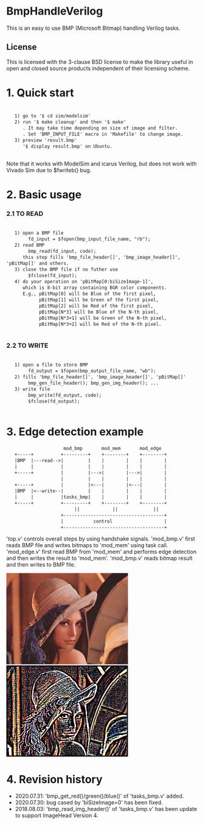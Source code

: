 # BmpHandleVerilog

This is an easy to use BMP (Microsoft Bitmap) handling Verilog tasks.

## License
This is licensed with the 3-clause BSD license to make the library useful in open and closed source products independent of their licensing scheme.

# 1. Quick start

   <pre><code>
   1) go to '$ cd sim/modelsim'
   2) run '$ make cleanup' and then '$ make'
      . It may take time depending on size of image and filter.
      . Set 'BMP_INPUT_FILE' macro in 'Makefile' to change image.
   3) preview 'result.bmp'
      '$ display result.bmp' on Ubuntu.
   </code></pre>

   Note that it works with ModelSim and icarus Verilog, but does not work with Vivado Sim due to $fwriteb() bug.

# 2. Basic usage

### 2.1 TO READ

   <pre><code>
   1) open a BMP file
        fd_input = $fopen(bmp_input_file_name, "rb");
   2) read BMP
        bmp_read(fd_input, code);
      this step fills 'bmp_file_header[]', 'bmp_image_header[]', 'pBitMap[]' and others.
   3) close the BMP file if no futher use
        $fclose(fd_input);
   4) do your operation on 'pBitMap[0:biSizeImage-1]',
      which is 8-bit array containing BGR color components.
      E.g., pBitMap[0] will be Blue of the first pixel,
            pBitMap[1] will be Green of the first pixel,
            pBitMap[2] will be Red of the first pixel,
            pBitMap[N*3] will be Blue of the N-th pixel,
            pBitMap[N*3+1] will be Green of the N-th pixel,
            pBitMap[N*3+2] will be Red of the N-th pixel.
   </code></pre>

### 2.2 TO WRITE

   <pre><code>
   1) open a file to store BMP
        fd_output = $fopen(bmp_output_file_name, "wb");
   2) fills 'bmp_file_header[]', 'bmp_image_header[]', 'pBitMap[]'
        bmp_gen_file_header(); bmp_gen_img_header(); ...
   3) write file
        bmp_write(fd_output, code);
        $fclose(fd_output);
   </code></pre>

# 3. Edge detection example

```
                     mod_bmp       mod_mem       mod_edge
   +-----+          +---------+    +--------+    +--------+
   |BMP  |---read-->|         |    |        |    |        |
   |     |          |         |    |        |    |        |
   +-----+          |         |--->|        |--->|        |
                    |         |    |        |    |        |
   +-----+          |         |<---|        |<---|        |
   |BMP  |<--write--|         |    |        |    |        |
   |     |          |tasks_bmp|    |        |    |        |
   +-----+          +---------+    +--------+    +--------+
                         ||            ||             ||
                    +-------------------------------------+
                    |           control                   |
                    +-------------------------------------+
```

   'top.v' controls overall steps by using handshake signals.
   'mod_bmp.v' first reads BMP file and writes bitmaps to 'mod_mem' using task call.
   'mod_edge.v' first read BMP from 'mod_mem' and performs edge detection and then writes the result to 'mod_mem'.
   'mod_bmp.v' reads bitmap result and then writes to BMP file.
 
   ![Lenna orginal image](sim/modelsim/images/lenna_320x240.bmp) ![Lenna edge-detected image](sim/modelsim/images/lenna_320x240_result.bmp)
   
# 4. Revision history
   * 2020.07.31: 'bmp_get_red()/green()/blue()' of 'tasks_bmp.v' added.
   * 2020.07.30: bug cased by 'biSizeImage=0' has been fixed.
   * 2018.08.03: 'bmp_read_img_header()' of 'tasks_bmp.v' has been update to support ImageHead Version 4.
